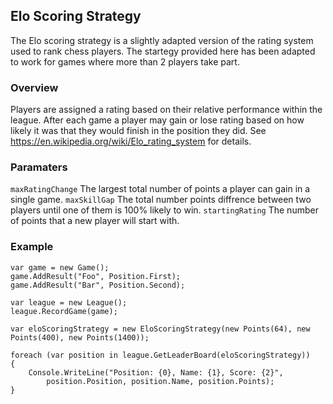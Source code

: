 ## Elo Scoring Strategy

The Elo scoring strategy is a slightly adapted version of the rating system used to rank chess players.
The startegy provided here has been adapted to work for games where more than 2 players take part. 

### Overview

Players are assigned a rating based on their relative performance within the league. After each game a player may gain or lose rating based on how likely it was that they would finish in the position they did. 
See https://en.wikipedia.org/wiki/Elo_rating_system for details.

### Paramaters

`maxRatingChange` The largest total number of points a player can gain in a single game.
`maxSkillGap` The total number points diffrence between two players until one of them is 100% likely to win.
`startingRating` The number of points that a new player will start with.

### Example

```
var game = new Game();
game.AddResult("Foo", Position.First);
game.AddResult("Bar", Position.Second);

var league = new League();
league.RecordGame(game);

var eloScoringStrategy = new EloScoringStrategy(new Points(64), new Points(400), new Points(1400));

foreach (var position in league.GetLeaderBoard(eloScoringStrategy))
{
    Console.WriteLine("Position: {0}, Name: {1}, Score: {2}",
        position.Position, position.Name, position.Points);
}
```